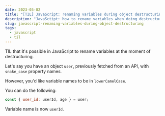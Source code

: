 ```yaml
---
date: 2023-05-02
title: "[TIL] JavaScript: renaming variables during object destructuring"
description: "JavaSctipt: how to rename variables when doing destructuring an object"
slug: javascript-renaming-variables-during-object-destructuring
tags:
  - javascript
  - til
---
```


TIL that it's possible in JavaScript to rename variables at the moment of destructuring.

Let's say you have an object `user`, previously fetched from an API, with `snake_case`
property names.

However, you'd like variable names to be in `lowerCamelCase`.

You can do the following:

```js
const { user_id: userId, age } = user;
```

Variable name is now `userId`.
